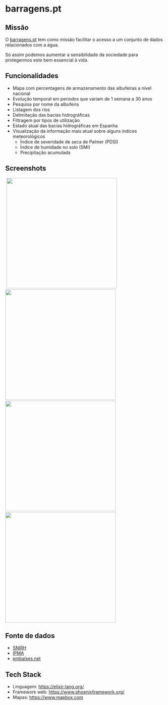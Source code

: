 # barragens.pt

## Missão
O [barragens.pt](https://barragens.pt/) tem como missão facilitar o acesso a um conjunto de dados relacionados com a água. 

Só assim podemos aumentar a sensibilidade da sociedade para protegermos este bem essencial à vida.

## Funcionalidades
  * Mapa com percentagens de armazenamento das albufeiras a nível nacional
  * Evolução temporal em periodos que variam de 1 semana a 30 anos
  * Pesquisa por nome da albufeira
  * Listagem dos rios
  * Delimitação das bacias hidrográficas
  * Filtragem por tipos de utilização
  * Estado atual das bacias hidrográficas em Espanha
  * Visualização da informação mais atual sobre alguns índices meteorológicos
    * Índice de severidade de seca de Palmer (PDSI)
    * Índice de humidade no solo (SMI)
    * Precipitação acumulada
      
## Screenshots
![]() <img src="https://github.com/ricardoccpaiva/barragenspt/assets/2286067/ea292423-a750-487d-a60a-4eb710fa0631"  width="350">
![]() <img src="https://github.com/ricardoccpaiva/barragenspt/assets/2286067/a2110218-3c83-4f72-8dbc-a66cac8482ba"  width="350">
![]() <img src="https://github.com/ricardoccpaiva/barragenspt/assets/2286067/1972ec5b-207c-4f59-8760-60fdf2f6c11f"  width="350">
![]() <img src="https://github.com/ricardoccpaiva/barragenspt/assets/2286067/e7b26995-a2be-4eee-94d3-86f1c0b1048b"  width="350">

## Fonte de dados
  * [SNIRH](https://snirh.apambiente.pt/)
  * [IPMA](https://www.ipma.pt/pt/index.html)
  * [embalses.net](https://www.embalses.net/)
    
## Tech Stack
  * Linguagem: https://elixir-lang.org/
  * Framework web: https://www.phoenixframework.org/
  * Mapas: https://www.mapbox.com
